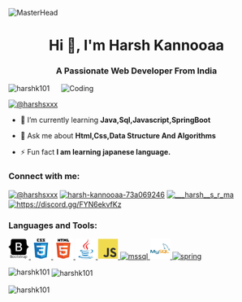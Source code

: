 ![MasterHead](https://www.arkasoftwares.com/blog/wp-content/uploads/2021/01/header_banner-2.jpg)
<h1 align="center">Hi 👋, I'm Harsh Kannooaa</h1>
<h3 align="center">A Passionate Web Developer From India</h3>
<img align="right" width="400" src="https://hack.codingblocks.com/_nuxt/img/maingif.1646021.gif" alt="Coding">
<p align="left"> <img src="https://komarev.com/ghpvc/?username=harshk101&label=Profile%20views&color=0e75b6&style=flat" alt="harshk101" /> </p>

<p align="left"> <a href="https://twitter.com/@harshsxxx" target="blank"><img src="https://img.shields.io/twitter/follow/@harshsxxx?logo=twitter&style=for-the-badge" alt="@harshsxxx" /></a> </p>

- 🌱 I’m currently learning **Java,Sql,Javascript,SpringBoot**

<!-- - 👨‍💻 All of my projects are available at [https://harshk101.github.io/](https://harshk101.github.io/) -->

- 💬 Ask me about **Html,Css,Data Structure And Algorithms**

<!-- - 📫 How to reach me **Harshs381@gmail.com** -->

- ⚡ Fun fact **I am learning japanese language.**

<h3 align="left">Connect with me:</h3>
<p align="left">
<a href="https://twitter.com/@harshsxxx" target="blank"><img align="center" src="https://raw.githubusercontent.com/rahuldkjain/github-profile-readme-generator/master/src/images/icons/Social/twitter.svg" alt="@harshsxxx" height="30" width="40" /></a>
<a href="https://linkedin.com/in/harsh-kannooaa-73a069246" target="blank"><img align="center" src="https://raw.githubusercontent.com/rahuldkjain/github-profile-readme-generator/master/src/images/icons/Social/linked-in-alt.svg" alt="harsh-kannooaa-73a069246" height="30" width="40" /></a>
<a href="https://instagram.com/___harsh__s_r_ma" target="blank"><img align="center" src="https://raw.githubusercontent.com/rahuldkjain/github-profile-readme-generator/master/src/images/icons/Social/instagram.svg" alt="___harsh__s_r_ma" height="30" width="40" /></a>
<a href="https://discord.gg/https://discord.gg/FYN6ekvfKz" target="blank"><img align="center" src="https://raw.githubusercontent.com/rahuldkjain/github-profile-readme-generator/master/src/images/icons/Social/discord.svg" alt="https://discord.gg/FYN6ekvfKz" height="30" width="40" /></a>
</p>

<h3 align="left">Languages and Tools:</h3>
<p align="left"> <a href="https://getbootstrap.com" target="_blank" rel="noreferrer"> <img src="https://raw.githubusercontent.com/devicons/devicon/master/icons/bootstrap/bootstrap-plain-wordmark.svg" alt="bootstrap" width="40" height="40"/> </a> <a href="https://www.w3schools.com/css/" target="_blank" rel="noreferrer"> <img src="https://raw.githubusercontent.com/devicons/devicon/master/icons/css3/css3-original-wordmark.svg" alt="css3" width="40" height="40"/> </a> <a href="https://www.w3.org/html/" target="_blank" rel="noreferrer"> <img src="https://raw.githubusercontent.com/devicons/devicon/master/icons/html5/html5-original-wordmark.svg" alt="html5" width="40" height="40"/> </a> <a href="https://www.java.com" target="_blank" rel="noreferrer"> <img src="https://raw.githubusercontent.com/devicons/devicon/master/icons/java/java-original.svg" alt="java" width="40" height="40"/> </a> <a href="https://developer.mozilla.org/en-US/docs/Web/JavaScript" target="_blank" rel="noreferrer"> <img src="https://raw.githubusercontent.com/devicons/devicon/master/icons/javascript/javascript-original.svg" alt="javascript" width="40" height="40"/> </a> <a href="https://www.microsoft.com/en-us/sql-server" target="_blank" rel="noreferrer"> <img src="https://www.svgrepo.com/show/303229/microsoft-sql-server-logo.svg" alt="mssql" width="40" height="40"/> </a> <a href="https://www.mysql.com/" target="_blank" rel="noreferrer"> <img src="https://raw.githubusercontent.com/devicons/devicon/master/icons/mysql/mysql-original-wordmark.svg" alt="mysql" width="40" height="40"/> </a> <a href="https://spring.io/" target="_blank" rel="noreferrer"> <img src="https://www.vectorlogo.zone/logos/springio/springio-icon.svg" alt="spring" width="40" height="40"/> </a> </p>

<p><img align="left" src="https://github-readme-stats.vercel.app/api/top-langs?username=harshk101&show_icons=true&locale=en&layout=compact" alt="harshk101" /></p>

<p>&nbsp;<img align="center" src="https://github-readme-stats.vercel.app/api?username=harshk101&show_icons=true&locale=en" alt="harshk101" /></p>

<p><img align="center" src="https://github-readme-streak-stats.herokuapp.com/?user=harshk101&" alt="harshk101" /></p>
